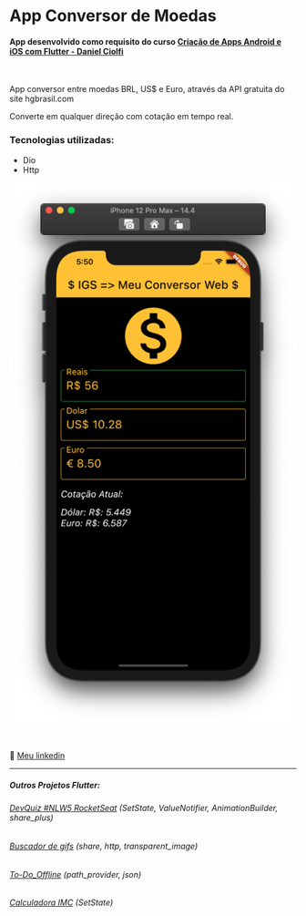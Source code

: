 # App Conversor de Moedas
#### App desenvolvido como requisito do curso [Criação de Apps Android e iOS com Flutter - Daniel Ciolfi](https://www.udemy.com/course/curso-completo-flutter-app-android-ios/)

<br>


App conversor entre moedas BRL, US$ e Euro, através da API gratuita do site hgbrasil.com

Converte em qualquer direção com cotação em tempo real.

### Tecnologias utilizadas:

- Dio
- Http

![screen](/imgs/screen02.png)

<br>

💬 [Meu linkedin](https://www.linkedin.com/in/isaias-gon%C3%A7alves-igs/)

<hr>

##### Outros Projetos Flutter:
###### [DevQuiz #NLW5 RocketSeat](https://github.com/IsaBass/nlw5_devquiz) (SetState, ValueNotifier, AnimationBuilder, share_plus)
###### [Buscador de gifs](https://github.com/IsaBass/buscador_gifs) (share, http, transparent_image) 
###### [To-Do_Offline](https://github.com/IsaBass/todo_offline) (path_provider, json)
###### [Calculadora IMC](https://github.com/IsaBass/calcIMC) (SetState)
<!--
###### [Conversor de Moedas](https://github.com/IsaBass/conversor_moedas) (Dio, http)
-->


<!--
## Meus Projetos Flutter:
#### [DevQuiz #NLW5 RocketSeat](https://github.com/IsaBass/nlw5_devquiz)
- projeto da 5ª NLW , trilha Flutter
- SetState, ValueNotifier, AnimationBuilder, shared_plus
<!--
#### [Calculadora IMC](https://github.com/IsaBass/calcIMC)
- projeto inicial de aprendizado
- SetState
-->

